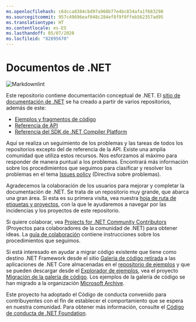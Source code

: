 ```yaml
---
ms.openlocfilehash: c6dcca8384cbd97a968b77e4bc834afa1f683298
ms.sourcegitcommit: 957c49696eaf048c284ef8f9f8ffeb562357ad95
ms.translationtype: HT
ms.contentlocale: es-ES
ms.lasthandoff: 05/07/2020
ms.locfileid: "82895670"
---
```

# <a name="net-docs"></a>Documentos de .NET

![Markdownlint](https://github.com/dotnet/docs/workflows/Markdownlint/badge.svg)

Este repositorio contiene documentación conceptual de .NET. El [sitio de documentación de .NET](https://docs.microsoft.com/dotnet) se ha creado a partir de varios repositorios, además de este:

- [Ejemplos y fragmentos de código](https://github.com/dotnet/samples)
- [Referencia de API](https://github.com/dotnet/dotnet-api-docs)
- [Referencia del SDK de .NET Compiler Platform](https://github.com/dotnet/roslyn-api-docs)

Aquí se realiza un seguimiento de los problemas y las tareas de todos los repositorios excepto del de referencia de la API. Existe una amplia comunidad que utiliza estos recursos. Nos esforzamos al máximo para responder de manera puntual a los problemas. Encontrará más información sobre los procedimientos que seguimos para clasificar y resolver los problemas en el tema [Issues policy](issues-policy.md) (Directiva sobre problemas).

Agradecemos la colaboración de los usuarios para mejorar y completar la documentación de .NET. Se trata de un repositorio muy grande, que abarca una gran área. Si esta es su primera visita, vea nuestra [hoja de ruta de etiquetas y proyectos](styleguide/labels-projects.md), con la que le ayudaremos a navegar por las incidencias y los proyectos de este repositorio.

Si quiere colaborar, vea [Projects for .NET Community Contributors](https://github.com/dotnet/docs/projects/35) (Proyectos para colaboradores de la comunidad de .NET) para obtener ideas. La [guía de colaboración](CONTRIBUTING.md) contiene instrucciones sobre los procedimientos que seguimos.

Si está interesado en ayudar a migrar código existente que tiene como destino .NET Framework desde el sitio [Galería de código retirada](https://docs.microsoft.com/teamblog/msdn-code-gallery-retired) a las aplicaciones de .NET Core almacenadas en el [repositorio de ejemplos](https://github.com/dotnet/samples) y que se pueden descargar desde el [Explorador de ejemplos](https://docs.microsoft.com/samples/browse), vea el proyecto [Migración de la galería de código](https://github.com/dotnet/docs/projects/88). Los ejemplos de la galería de código se han migrado a la organización [Microsoft Archive](https://github.com/microsoftarchive?q=msdn-code-gallery).

Este proyecto ha adoptado el Código de conducta convenido para contribuyentes con el fin de establecer el comportamiento que se espera en nuestra comunidad.
Para obtener más información, consulte el [Código de conducta de .NET Foundation](https://dotnetfoundation.org/code-of-conduct).
